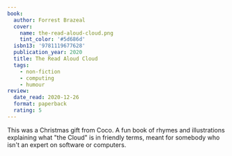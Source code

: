 ```yaml
---
book:
  author: Forrest Brazeal
  cover:
    name: the-read-aloud-cloud.png
    tint_color: '#5d686d'
  isbn13: '9781119677628'
  publication_year: 2020
  title: The Read Aloud Cloud
  tags:
    - non-fiction
    - computing
    - humour
review:
  date_read: 2020-12-26
  format: paperback
  rating: 5
---
```


This was a Christmas gift from Coco.
A fun book of rhymes and illustrations explaining what "the Cloud" is in friendly terms, meant for somebody who isn't an expert on software or computers.